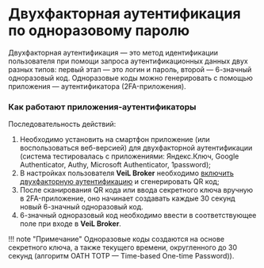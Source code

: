 # Двухфакторная аутентификация по одноразовому паролю

Двухфакторная аутентификация — это метод идентификации пользователя при помощи запроса аутентификационных данных двух 
разных типов: первый этап — это логин и пароль, второй — 6-значный одноразовый код. Одноразовые коды можно генерировать 
с помощью приложения — аутентификатора (2FA-приложения).

### Как работают приложения-аутентификаторы

Последовательность действий:

1. Необходимо установить на смартфон приложение (или воспользоваться веб-версией) для двухфакторной аутентификации 
   (система тестировалась с приложениями: Яндекс.Ключ, Google Authenticator, Authy, Microsoft Authenticator, 1password);
2. В настройках пользователя **VeiL Broker** необходимо [включить двухфакторную аутентификацию](../operator_guide/users.md)
   и сгенерировать QR код;
3. После сканирования QR кода или ввода секретного ключа вручную в 2FA-приложение, оно начинает создавать каждые 30 
   секунд новый 6-значный одноразовый код.
4. 6-значный одноразовый код необходимо ввести в соответствующее поле при входе в **VeiL Broker**.

!!! note "Примечание" 
    Одноразовые коды создаются на основе секретного ключа, а также текущего времени, округленного до 30 секунд 
    (алгоритм OATH TOTP — Time-based One-time Password)).